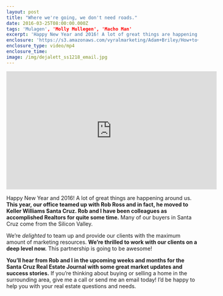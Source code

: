 ```yaml
---
layout: post
title: "Where we're going, we don't need roads."
date: 2016-03-25T08:00:00.000Z
tags: 'Mulagen', 'Molly Mullegen', 'Macho Man'
excerpt: 'Happy New Year and 2016! A lot of great things are happening around us. This year, our office teamed up with Rob Ross and in fact, he moved to Keller Williams Santa Cruz. Rob and I have been colleagues as accomplished Realtors for quite some time. Many of our buyers in Santa Cruz come from the Silicon Valley.'
enclosure: 'https://s3.amazonaws.com/vyralmarketing/Adam+Briley/How+to+Get+the+Best+Value+for+Your+Home.mp4'
enclosure_type: video/mp4
enclosure_time:
image: /img/dejalett_ss1218_email.jpg
---
```



<iframe width="552" height="311" src="https://www.youtube.com/embed/otsTKhJat4E" frameborder="0" allowfullscreen=""></iframe>

Happy New Year and 2016! A lot of great things are happening around us. **This year, our office teamed up with Rob Ross and in fact, he moved to Keller Williams Santa Cruz. Rob and I have been colleagues as accomplished Realtors for quite some time.** Many of our buyers in Santa Cruz come from the Silicon Valley.

We’re *delighted* to team up and provide our clients with the maximum amount of marketing resources. **We’re thrilled to work with our clients on a deep level now.** This partnership is going to be awesome!

**You’ll hear from Rob and I in the upcoming weeks and months for the Santa Cruz Real Estate Journal with some great market updates and success stories.** If you’re thinking about buying or selling a home in the surrounding area, give me a call or send me an email today! I’d be happy to help you with your real estate questions and needs.